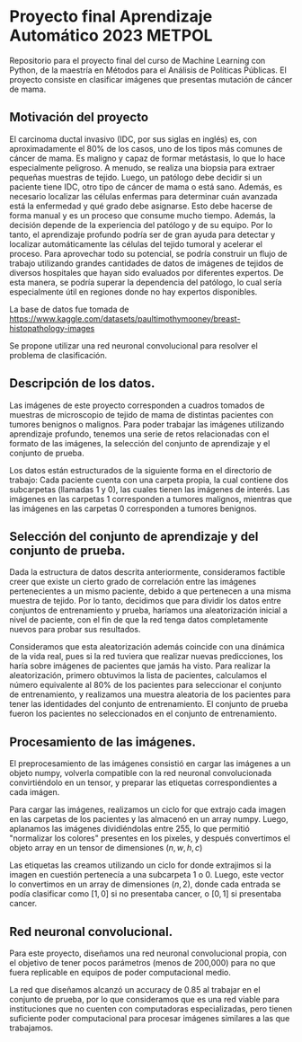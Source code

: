 # Proyecto final Aprendizaje Automático 2023 METPOL
Repositorio para el proyecto final del curso de Machine Learning con Python, de la maestría en Métodos para el Análisis de Políticas Públicas. El proyecto consiste en clasificar imágenes que presentas mutación de cáncer de mama.

## Motivación del proyecto

El carcinoma ductal invasivo (IDC, por sus siglas en inglés) es, con aproximadamente el 80% de los casos, uno de los tipos más comunes de cáncer de mama. Es maligno y capaz de formar metástasis, lo que lo hace especialmente peligroso. A menudo, se realiza una biopsia para extraer pequeñas muestras de tejido. Luego, un patólogo debe decidir si un paciente tiene IDC, otro tipo de cáncer de mama o está sano. Además, es necesario localizar las células enfermas para determinar cuán avanzada está la enfermedad y qué grado debe asignarse. Esto debe hacerse de forma manual y es un proceso que consume mucho tiempo. Además, la decisión depende de la experiencia del patólogo y de su equipo. Por lo tanto, el aprendizaje profundo podría ser de gran ayuda para detectar y localizar automáticamente las células del tejido tumoral y acelerar el proceso. Para aprovechar todo su potencial, se podría construir un flujo de trabajo utilizando grandes cantidades de datos de imágenes de tejidos de diversos hospitales que hayan sido evaluados por diferentes expertos. De esta manera, se podría superar la dependencia del patólogo, lo cual sería especialmente útil en regiones donde no hay expertos disponibles.

La base de datos fue tomada de https://www.kaggle.com/datasets/paultimothymooney/breast-histopathology-images

Se propone utilizar una red neuronal convolucional para resolver el problema de clasificación.

## Descripción de los datos.

Las imágenes de este proyecto corresponden a cuadros tomados de muestras de microscopio de tejido de mama de distintas pacientes con tumores benignos o malignos. Para poder trabajar las imágenes utilizando aprendizaje profundo, tenemos una serie de retos relacionadas con el formato de las imágenes, la selección del conjunto de aprendizaje y el conjunto de prueba. 

Los datos están estructurados de la siguiente forma en el directorio de trabajo: Cada paciente cuenta con una carpeta propia, la cual contiene dos subcarpetas (llamadas 1 y 0), las cuales tienen las imágenes de interés. Las imágenes en las carpetas 1 corresponden a tumores malignos, mientras que las imágenes en las carpetas 0 corresponden a tumores benignos.

## Selección del conjunto de aprendizaje y del conjunto de prueba.

Dada la estructura de datos descrita anteriormente, consideramos factible creer que existe un cierto grado de correlación entre las imágenes pertenecientes a un mismo paciente, debido a que pertenecen a una misma muestra de tejido. Por lo tanto, decidimos que para dividir los datos entre conjuntos de entrenamiento y prueba, haríamos una aleatorización inicial a nivel de paciente, con el fin de que la red tenga datos completamente nuevos para probar sus resultados.

Consideramos que esta aleatorización además coincide con una dinámica de la vida real, pues si la red tuviera que realizar nuevas predicciones, los haría sobre imágenes de pacientes que jamás ha visto. Para realizar la aleatorización, primero obtuvimos la lista de pacientes, calculamos el número equivalente al 80% de los pacientes para seleccionar el conjunto de entrenamiento, y realizamos una muestra aleatoria de los pacientes para tener las identidades del conjunto de entrenamiento. El conjunto de prueba fueron los pacientes no seleccionados en el conjunto de entrenamiento.

## Procesamiento de las imágenes.

El preprocesamiento de las imágenes consistió en cargar las imágenes a un objeto numpy, volverla compatible con la red neuronal convolucionada convirtiéndolo en un tensor, y preparar las etiquetas correspondientes a cada imágen.

Para cargar las imágenes, realizamos un ciclo for que extrajo cada imagen en las carpetas de los pacientes y las almacenó en un array numpy. Luego, aplanamos las imágenes dividiéndolas entre 255, lo que permitió "normalizar los colores" presentes en los pixeles, y después convertimos el objeto array en un tensor de dimensiones $(n,w,h,c)$

Las etiquetas las creamos utilizando un ciclo for donde extrajimos si la imagen en cuestión pertenecía a una subcarpeta 1 o 0. Luego, este vector lo convertimos en un array de dimensiones $(n,2)$, donde cada entrada se podía clasificar como $[1,0]$ si no presentaba cancer, o $[0,1]$ si presentaba cancer.

## Red neuronal convolucional.

Para este proyecto, diseñamos una red neuronal convolucional propia, con el objetivo de tener pocos parámetros (menos de 200,000) para no que fuera replicable en equipos de poder computacional medio.

La red que diseñamos alcanzó un accuracy de 0.85 al trabajar en el conjunto de prueba, por lo que consideramos que es una red viable para instituciones que no cuenten con computadoras especializadas, pero tienen suficiente poder computacional para procesar imágenes similares a las que trabajamos.

